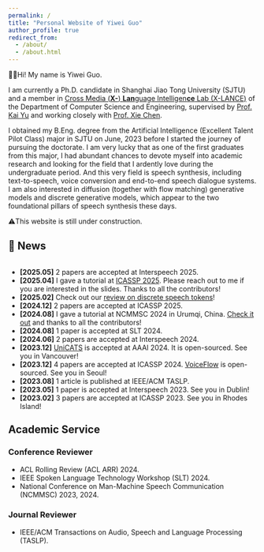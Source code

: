 ```yaml
---
permalink: /
title: "Personal Website of Yiwei Guo"
author_profile: true
redirect_from: 
  - /about/
  - /about.html
---
```


🙋‍♂️Hi! My name is Yiwei Guo.

I am currently a Ph.D. candidate in Shanghai Jiao Tong University (SJTU) and a member in [Cross Media (**X-**) **Lan**guage Intelligen**ce** Lab (X-LANCE)](https://x-lance.sjtu.edu.cn/) of the Department of Computer Science and Engineering, supervised by [Prof. Kai Yu](https://x-lance.github.io/kaiyu/) and working closely with [Prof. Xie Chen](https://chenxie95.github.io/).

I obtained my B.Eng. degree from the Artificial Intelligence (Excellent Talent Pilot Class) major in SJTU on June, 2023 before I started the journey of pursuing the doctorate.
I am very lucky that as one of the first graduates from this major, I had abundant chances to devote myself into academic research and looking for the field that I ardently love during the undergraduate period.
And this very field is speech synthesis, including text-to-speech, voice conversion and end-to-end speech dialogue systems.
I am also interested in diffusion (together with flow matching) generative models and discrete generative models, which appear to the two foundational pillars of speech synthesis these days.

⚠️This website is still under construction.

## 📣 News
<div style="height:300px; overflow:auto">
<ul>
    <li><span style="font-weight: bold;">[2025.05]</span> 2 papers are accepted at Interspeech 2025.  </li>
    <li><span style="font-weight: bold;">[2025.04]</span> I gave a tutorial at <a href="https://2025.ieeeicassp.org/accepted-tutorials/">ICASSP 2025</a>. Please reach out to me if you are interested in the slides. Thanks to all the contributors! </li>
    <li><span style="font-weight: bold;">[2025.02]</span> Check out our <a href="https://arxiv.org/abs/2502.06490">review on discrete speech tokens</a>! </li>
    <li><span style="font-weight: bold;">[2024.12]</span> 2 papers are accepted at ICASSP 2025.</li>
    <li><span style="font-weight: bold;">[2024.08]</span> I gave a tutorial at NCMMSC 2024 in Urumqi, China. <a href="/talks/2024-08-NCMMSC">Check it out</a> and thanks to all the contributors!</li>
    <li><span style="font-weight: bold;">[2024.08]</span> 1 paper is accepted at SLT 2024.</li>
    <li><span style="font-weight: bold;">[2024.06]</span> 2 papers are accepted at Interspeech 2024.</li>
    <li><span style="font-weight: bold;">[2023.12]</span> <a href="/publication/2024-unicats-a-unified-context-aware">UniCATS</a> is accepted at AAAI 2024. It is open-sourced. See you in Vancouver!</li>
    <li><span style="font-weight: bold;">[2023.12]</span> 4 papers are accepted at ICASSP 2024. <a href="/publication/2024-voiceflow-efficient-text-to-speech">VoiceFlow</a> is open-sourced. See you in Seoul!</li>
    <li><span style="font-weight: bold;">[2023.08]</span> 1 article is published at IEEE/ACM TASLP.</li>
    <li><span style="font-weight: bold;">[2023.05]</span> 1 paper is accepted at Interspeech 2023. See you in Dublin!</li>
    <li><span style="font-weight: bold;">[2023.02]</span> 3 papers are accepted at ICASSP 2023. See you in Rhodes Island!</li>
    <li><span style="font-weight: bold;">[2023.02]</span> We won the first place on two tracks in LIMMITS'23 challenge. <a href="https://sites.google.com/view/syspinttschallenge2023/leaderboard/main-leaderboard">Check it out</a>!</li>
    <li><span style="font-weight: bold;">[2022.06]</span> <a href="/publication/2022-vqtts-high-fidelity-text-to-speech">VQTTS</a> is accepted at Interspeech 2022.</li>
    <li><span style="font-weight: bold;">[2022.01]</span> My first paper is accepted at ICASSP 2022!</li>
</ul>
</div>

## Academic Service
### Conference Reviewer
* ACL Rolling Review (ACL ARR) 2024. <!-- February -->
* IEEE Spoken Language Technology Workshop (SLT) 2024.
* National Conference on Man-Machine Speech Communication (NCMMSC) 2023, 2024.
  
### Journal Reviewer
* IEEE/ACM Transactions on Audio, Speech and Language Processing (TASLP).


<!-- This is the front page of a website that is powered by the [Academic Pages template](https://github.com/academicpages/academicpages.github.io) and hosted on GitHub pages. [GitHub pages](https://pages.github.com) is a free service in which websites are built and hosted from code and data stored in a GitHub repository, automatically updating when a new commit is made to the respository. This template was forked from the [Minimal Mistakes Jekyll Theme](https://mmistakes.github.io/minimal-mistakes/) created by Michael Rose, and then extended to support the kinds of content that academics have: publications, talks, teaching, a portfolio, blog posts, and a dynamically-generated CV. You can fork [this repository](https://github.com/academicpages/academicpages.github.io) right now, modify the configuration and markdown files, add your own PDFs and other content, and have your own site for free, with no ads! An older version of this template powers my own personal website at [stuartgeiger.com](http://stuartgeiger.com), which uses [this Github repository](https://github.com/staeiou/staeiou.github.io). -->

<!-- A data-driven personal website
======
Like many other Jekyll-based GitHub Pages templates, Academic Pages makes you separate the website's content from its form. The content & metadata of your website are in structured markdown files, while various other files constitute the theme, specifying how to transform that content & metadata into HTML pages. You keep these various markdown (.md), YAML (.yml), HTML, and CSS files in a public GitHub repository. Each time you commit and push an update to the repository, the [GitHub pages](https://pages.github.com/) service creates static HTML pages based on these files, which are hosted on GitHub's servers free of charge.

Many of the features of dynamic content management systems (like Wordpress) can be achieved in this fashion, using a fraction of the computational resources and with far less vulnerability to hacking and DDoSing. You can also modify the theme to your heart's content without touching the content of your site. If you get to a point where you've broken something in Jekyll/HTML/CSS beyond repair, your markdown files describing your talks, publications, etc. are safe. You can rollback the changes or even delete the repository and start over -- just be sure to save the markdown files! Finally, you can also write scripts that process the structured data on the site, such as [this one](https://github.com/academicpages/academicpages.github.io/blob/master/talkmap.ipynb) that analyzes metadata in pages about talks to display [a map of every location you've given a talk](https://academicpages.github.io/talkmap.html).

Getting started
======
1. Register a GitHub account if you don't have one and confirm your e-mail (required!)
2. Fork [this repository](https://github.com/academicpages/academicpages.github.io) by clicking the "fork" button in the top right. 
3. Go to the repository's settings (rightmost item in the tabs that start with "Code", should be below "Unwatch"). Rename the repository "[your GitHub username].github.io", which will also be your website's URL.
4. Set site-wide configuration and create content & metadata (see below -- also see [this set of diffs](http://archive.is/3TPas) showing what files were changed to set up [an example site](https://getorg-testacct.github.io) for a user with the username "getorg-testacct")
5. Upload any files (like PDFs, .zip files, etc.) to the files/ directory. They will appear at https://[your GitHub username].github.io/files/example.pdf.  
6. Check status by going to the repository settings, in the "GitHub pages" section

Site-wide configuration
------
The main configuration file for the site is in the base directory in [_config.yml](https://github.com/academicpages/academicpages.github.io/blob/master/_config.yml), which defines the content in the sidebars and other site-wide features. You will need to replace the default variables with ones about yourself and your site's github repository. The configuration file for the top menu is in [_data/navigation.yml](https://github.com/academicpages/academicpages.github.io/blob/master/_data/navigation.yml). For example, if you don't have a portfolio or blog posts, you can remove those items from that navigation.yml file to remove them from the header. 

Create content & metadata
------
For site content, there is one markdown file for each type of content, which are stored in directories like _publications, _talks, _posts, _teaching, or _pages. For example, each talk is a markdown file in the [_talks directory](https://github.com/academicpages/academicpages.github.io/tree/master/_talks). At the top of each markdown file is structured data in YAML about the talk, which the theme will parse to do lots of cool stuff. The same structured data about a talk is used to generate the list of talks on the [Talks page](https://academicpages.github.io/talks), each [individual page](https://academicpages.github.io/talks/2012-03-01-talk-1) for specific talks, the talks section for the [CV page](https://academicpages.github.io/cv), and the [map of places you've given a talk](https://academicpages.github.io/talkmap.html) (if you run this [python file](https://github.com/academicpages/academicpages.github.io/blob/master/talkmap.py) or [Jupyter notebook](https://github.com/academicpages/academicpages.github.io/blob/master/talkmap.ipynb), which creates the HTML for the map based on the contents of the _talks directory).

**Markdown generator**

I have also created [a set of Jupyter notebooks](https://github.com/academicpages/academicpages.github.io/tree/master/markdown_generator
) that converts a CSV containing structured data about talks or presentations into individual markdown files that will be properly formatted for the Academic Pages template. The sample CSVs in that directory are the ones I used to create my own personal website at stuartgeiger.com. My usual workflow is that I keep a spreadsheet of my publications and talks, then run the code in these notebooks to generate the markdown files, then commit and push them to the GitHub repository. -->

<!-- How to edit your site's GitHub repository -->
<!-- ------ -->
<!-- Many people use a git client to create files on their local computer and then push them to GitHub's servers. If you are not familiar with git, you can directly edit these configuration and markdown files directly in the github.com interface. Navigate to a file (like [this one](https://github.com/academicpages/academicpages.github.io/blob/master/_talks/2012-03-01-talk-1.md) and click the pencil icon in the top right of the content preview (to the right of the "Raw | Blame | History" buttons). You can delete a file by clicking the trashcan icon to the right of the pencil icon. You can also create new files or upload files by navigating to a directory and clicking the "Create new file" or "Upload files" buttons.  -->

<!-- Example: editing a markdown file for a talk -->
<!-- ![Editing a markdown file for a talk](/images/editing-talk.png) -->

<!-- For more info -->
<!-- ------ -->
<!-- More info about configuring Academic Pages can be found in [the guide](https://academicpages.github.io/markdown/). The [guides for the Minimal Mistakes theme](https://mmistakes.github.io/minimal-mistakes/docs/configuration/) (which this theme was forked from) might also be helpful. -->
